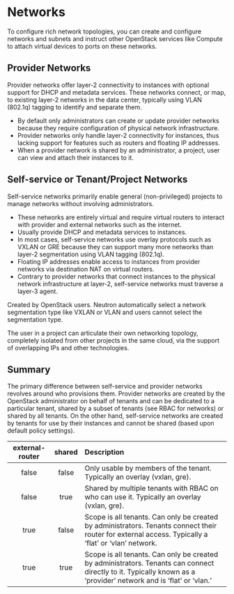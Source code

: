 # Networks

To configure rich network topologies, you can create and configure networks and
subnets and instruct other OpenStack services like Compute to attach virtual
devices to ports on these networks.

## Provider Networks

Provider networks offer layer-2 connectivity to instances with optional support
for DHCP and metadata services. These networks connect, or map, to existing
layer-2 networks in the data center, typically using VLAN (802.1q) tagging to
identify and separate them.

- By default only administrators can create or update provider networks because
  they require configuration of physical network infrastructure.
- Provider networks only handle layer-2 connectivity for instances, thus lacking
  support for features such as routers and floating IP addresses.
- When a provider network is shared by an administrator, a project, user can
  view and attach their instances to it.

## Self-service or Tenant/Project Networks

Self-service networks primarily enable general (non-privileged) projects to
manage networks without involving administrators.

- These networks are entirely virtual and require virtual routers to interact
  with provider and external networks such as the internet.
- Usually provide DHCP and metadata services to instances.
- In most cases, self-service networks use overlay protocols such as VXLAN or
  GRE because they can support many more networks than layer-2 segmentation using
  VLAN tagging (802.1q).
- Floating IP addresses enable access to instances from provider networks via
  destination NAT on virtual routers.
- Contrary to provider networks that connect instances to the physical network
  infrastructure at layer-2, self-service networks must traverse a layer-3 agent.

Created by OpenStack users. Neutron automatically select a network
segmentation type like VXLAN or VLAN and users cannot select the segmentation
type.

The user in a project can articulate their own networking topology, completely
isolated from other projects in the same cloud, via the support of overlapping
IPs and other technologies.

## Summary

The primary difference between self-service and provider networks revolves
around who provisions them. Provider networks are created by the OpenStack
administrator on behalf of tenants and can be dedicated to a particular tenant,
shared by a subset of tenants (see RBAC for networks) or shared by all tenants.
On the other hand, self-service networks are created by tenants for use by their
instances and cannot be shared (based upon default policy settings).

| external-router | shared | Description                                                                                                                                                       |
| :-------------: | :----: | :---------------------------------------------------------------------------------------------------------------------------------------------------------------- |
|      false      | false  | Only usable by members of the tenant. Typically an overlay (vxlan, gre).                                                                                          |
|      false      |  true  | Shared by multiple tenants with RBAC on who can use it. Typically an overlay (vxlan, gre).                                                                        |
|      true       | false  | Scope is all tenants. Can only be created by administrators. Tenants connect their router for external access. Typically a ‘flat’ or ‘vlan’ network.              |
|      true       |  true  | Scope is all tenants. Can only be created by administrators. Tenants can connect directly to it. Typically known as a ‘provider’ network and is ‘flat’ or ‘vlan.’ |
